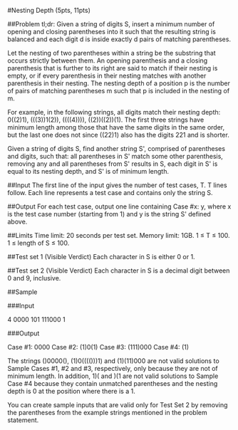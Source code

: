 #Nesting Depth (5pts, 11pts)

##Problem
tl;dr: Given a string of digits S, insert a minimum number of opening and closing parentheses into it such that the resulting string is balanced and each digit d is inside exactly d pairs of matching parentheses.

Let the nesting of two parentheses within a string be the substring that occurs strictly between them. An opening parenthesis and a closing parenthesis that is further to its right are said to match if their nesting is empty, or if every parenthesis in their nesting matches with another parenthesis in their nesting. The nesting depth of a position p is the number of pairs of matching parentheses m such that p is included in the nesting of m.

For example, in the following strings, all digits match their nesting depth: 0((2)1), (((3))1(2)), ((((4)))), ((2))((2))(1). The first three strings have minimum length among those that have the same digits in the same order, but the last one does not since ((22)1) also has the digits 221 and is shorter.

Given a string of digits S, find another string S', comprised of parentheses and digits, such that:
all parentheses in S' match some other parenthesis,
removing any and all parentheses from S' results in S,
each digit in S' is equal to its nesting depth, and
S' is of minimum length.

##Input
The first line of the input gives the number of test cases, T. T lines follow. Each line represents a test case and contains only the string S.

##Output
For each test case, output one line containing Case #x: y, where x is the test case number (starting from 1) and y is the string S' defined above.

##Limits
Time limit: 20 seconds per test set.
Memory limit: 1GB.
1 ≤ T ≤ 100.
1 ≤ length of S ≤ 100.

##Test set 1 (Visible Verdict)
Each character in S is either 0 or 1.

##Test set 2 (Visible Verdict)
Each character in S is a decimal digit between 0 and 9, inclusive.

##Sample

###Input
 	 
4
0000
101
111000
1

###Output
  
Case #1: 0000
Case #2: (1)0(1)
Case #3: (111)000
Case #4: (1)

  
The strings ()0000(), (1)0(((()))1) and (1)(11)000 are not valid solutions to Sample Cases #1, #2 and #3, respectively, only because they are not of minimum length. In addition, 1)( and )(1 are not valid solutions to Sample Case #4 because they contain unmatched parentheses and the nesting depth is 0 at the position where there is a 1.

You can create sample inputs that are valid only for Test Set 2 by removing the parentheses from the example strings mentioned in the problem statement.